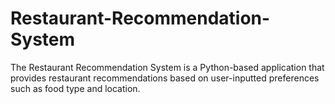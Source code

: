 # Restaurant-Recommendation-System
The Restaurant Recommendation System is a Python-based application that provides restaurant recommendations based on user-inputted preferences such as food type and location.
